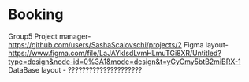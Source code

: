 # Booking
Group5 
Project manager- https://github.com/users/SashaScalovschi/projects/2
Figma layout-https://www.figma.com/file/LaJAYkIsdLvmHLmuTGi8XR/Untitled?type=design&node-id=0%3A1&mode=design&t=yGyCmy5btB2miBRX-1
DataBase layout - ?????????????????????
